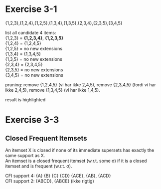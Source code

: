 # Exercise 3-1
{1,2,3},{1,2,4},{1,2,5},{1,3,4},{1,3,5},{2,3,4},{2,3,5},{3,4,5}  

list all candidate 4 items:  
{1,2,3} = **{1,2,3,4}**, **{1,2,3,5}**  
{1,2,4} = {1,2,4,5}  
{1,2,5} = no new extensions  
{1,3,4} = {1,3,4,5}  
{1,3,5} = no new extensions  
{2,3,4} = {2,3,4,5}  
{2,3,5} = no new extensions  
{3,4,5} = no new extensions  

pruning: remove {1,2,4,5} (vi har ikke 2,4,5), remove {2,3,4,5} (fordi vi har ikke 2,4,5), remove {1,3,4,5} (vi har ikke 1,4,5).  

result is highlighted  

# Exercise 3-3
## Closed Frequent Itemsets
An itemset X is closed if none of its
immediate supersets has exactly the same support as
X.  
An itemset is a closed frequent
itemset (w.r.t. some σ) if it is a closed itemset and is
frequent (w.r.t. σ).  

CFI support 4: {A} {B} {C} {CD} {ACE}, {AB}, {ACD}  
CFI support 2: {ABCD}, {ABCE} (ikke rigtig)  
